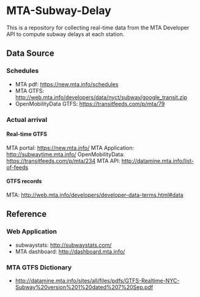 # MTA-Subway-Delay
This is a repository for collecting real-time data from the MTA Developer API to compute subway delays at each station.

## Data Source
### Schedules
- MTA pdf: https://new.mta.info/schedules
- MTA GTFS: http://web.mta.info/developers/data/nyct/subway/google_transit.zip
- OpenMobilityData GTFS: https://transitfeeds.com/p/mta/79

### Actual arrival
#### Real-time GTFS
MTA portal: https://new.mta.info/
MTA Application: http://subwaytime.mta.info/
OpenMobilityData: https://transitfeeds.com/p/mta/234
MTA API: http://datamine.mta.info/list-of-feeds

#### GTFS records
MTA: http://web.mta.info/developers/developer-data-terms.html#data

## Reference
### Web Application
- subwaystats: http://subwaystats.com/
- MTA dashboard: http://dashboard.mta.info/

### MTA GTFS Dictionary
- http://datamine.mta.info/sites/all/files/pdfs/GTFS-Realtime-NYC-Subway%20version%201%20dated%207%20Sep.pdf
